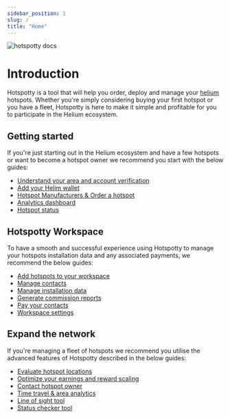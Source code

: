 ```yaml
---
sidebar_position: 1
slug: /
title: "Home"
---
```


![hotspotty docs](/img/hotspotty_docs.png)

# Introduction

Hotspotty is a tool that will help you order, deploy and manage your [helium](https://www.helium.com/) hotspots. Whether you're simply considering buying your first hotspot or you have a fleet, Hotspotty is here to make it simple and profitable for you to participate in the Helium ecosystem.

## Getting started

If you're just starting out in the Helium ecosystem and have a few hotspots or want to become a hotspot owner we recommend you start with the below guides:

- [Understand your area and account verification](./getting-started/understand-your-area-and-account-verification.md)
- [Add your Helim wallet](./getting-started/add-your-helium-wallet.md)
- [Hotspot Manufacturers & Order a hotspot](./getting-started/order-a-hotspot.md)
- [Analytics dashboard](./getting-started/analytics-dashboard.md)
- [Hotspot status](./getting-started/hotspot-status.md)

## Hotspotty Workspace

To have a smooth and successful experience using Hotspotty to manage your hotspots installation data and any associated payments, we recommend the below guides:

- [Add hotspots to your workspace](./hotspotty-workspace/add-hotspot)
- [Manage contacts](./hotspotty-workspace/manage-contacts)
- [Manage installation data](./hotspotty-workspace/manage-installation-data)
- [Generate commission reports](./hotspotty-workspace/generate-commission-reports)
- [Pay your contacts](./hotspotty-workspace/pay-your-contacts)
- [Workspace settings](./hotspotty-workspace/settings)

## Expand the network

If you're managing a fleet of hotspots we recommend you utilise the advanced features of Hotspotty described in the below guides:

- [Evaluate hotspot locations](./expand-the-network/evaluate-hotspot-locations.md)
- [Optimize your earnings and reward scaling](./expand-the-network/optimize-your-earnings-and-reward-scaling.md)
- [Contact hotspot owner](./expand-the-network/contact-hotspot-owner.md)
- [Time travel & area analytics](./expand-the-network/time-travel.md)
- [Line of sight tool](./expand-the-network/line-of-sight.md)
- [Status checker tool](./expand-the-network/status-checker.md)
